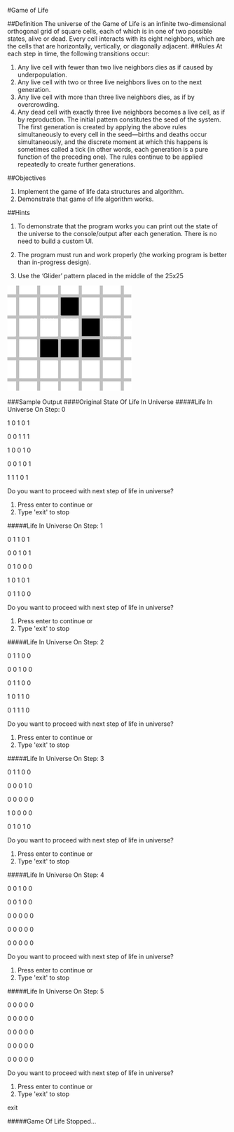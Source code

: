 #Game of Life

##Definition
The universe of the Game of Life is an infinite two-dimensional orthogonal grid of square cells, each of
which is in one of two possible states, alive or dead. Every cell interacts with its eight neighbors, which
are the cells that are horizontally, vertically, or diagonally adjacent.
##Rules
At each step in time, the following transitions occur:
1. Any live cell with fewer than two live neighbors dies as if caused by underpopulation.
2. Any live cell with two or three live neighbors lives on to the next generation.
3. Any live cell with more than three live neighbors dies, as if by overcrowding.
4. Any dead cell with exactly three live neighbors becomes a live cell, as if by reproduction.
   The initial pattern constitutes the seed of the system. The first generation is created by applying the
   above rules simultaneously to every cell in the seed—births and deaths occur simultaneously, and the
   discrete moment at which this happens is sometimes called a tick (in other words, each generation is a
   pure function of the preceding one). The rules continue to be applied repeatedly to create further
   generations. 
   
##Objectives
1. Implement the game of life data structures and algorithm.
2. Demonstrate that game of life algorithm works. 
   
##Hints
1. To demonstrate that the program works you can print out the state of the universe to the
   console/output after each generation. There is no need to build a custom UI.
    
2. The program must run and work properly (the working program is better than in-progress
   design). 
   
3. Use the ‘Glider’ pattern placed in the middle of the 25x25
   
![img.png](img.png)


###Sample Output
####Original State Of Life In Universe
#####Life In Universe On Step: 0

1 0 1 0 1

0 0 1 1 1

1 0 0 1 0

0 0 1 0 1

1 1 1 0 1

Do you want to proceed with next step of life in universe?
1. Press enter to continue or
2. Type 'exit' to stop


#####Life In Universe On Step: 1

0 1 1 0 1

0 0 1 0 1

0 1 0 0 0

1 0 1 0 1

0 1 1 0 0

Do you want to proceed with next step of life in universe?
1. Press enter to continue or
2. Type 'exit' to stop


#####Life In Universe On Step: 2

0 1 1 0 0

0 0 1 0 0

0 1 1 0 0

1 0 1 1 0

0 1 1 1 0

Do you want to proceed with next step of life in universe?
1. Press enter to continue or
2. Type 'exit' to stop


#####Life In Universe On Step: 3

0 1 1 0 0

0 0 0 1 0

0 0 0 0 0

1 0 0 0 0

0 1 0 1 0

Do you want to proceed with next step of life in universe?
1. Press enter to continue or
2. Type 'exit' to stop


#####Life In Universe On Step: 4

0 0 1 0 0

0 0 1 0 0

0 0 0 0 0

0 0 0 0 0

0 0 0 0 0

Do you want to proceed with next step of life in universe?
1. Press enter to continue or
2. Type 'exit' to stop


#####Life In Universe On Step: 5

0 0 0 0 0

0 0 0 0 0

0 0 0 0 0

0 0 0 0 0

0 0 0 0 0

Do you want to proceed with next step of life in universe?
1. Press enter to continue or
2. Type 'exit' to stop


exit

#####Game Of Life Stopped...